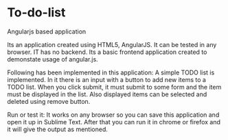 # To-do-list
Angularjs based application 

Its an application created using HTML5, AngularJS. It can be tested in any browser. IT has no backend. Its a basic frontend 
application created to demonstate usage of angular.js.

Following has been implemented in this application:
A simple TODO list is implemented. In it there is an input with a button to add new items to a TODO list. When you click submit,
it must submit to some form and the item must be displayed in the list. Also displayed items can be selected and deleted using
remove button.

Run or test it:
It works on any browser so you can save this application and open it up in Sublime Text. After that you can run it in chrome 
or firefox and it will give the output as mentioned.
